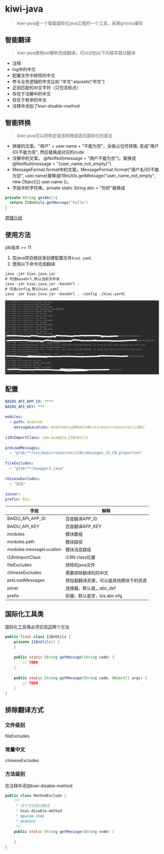 # kiwi-java

> kiwi-java是一个智能国际化java工程的一个工具，采用groovy编写

## 智能翻译

> kiwi-java使用ast解析完成翻译，可以识别以下内容并跳过翻译

* 注释
* log中的中文
* 配置文件中排除的中文
* 参与业务逻辑的中文比如 “中文”.equsals(“中文”)
* 正则匹配的中文字符（只包含标点）
* 存在于注解中的中文
* 存在于枚举的中文
* 注释中添加了kiwi-disable-method

## 智能转换

> kiwi-java可以将特定语法转换成适应国际化的语法
* 拼接的文案。"用户" + user.name + "不能为空"，会做占位符转换, 变成"用户{0}不能为空", 然后替换成对应的code
* 注解中的文案。 @NotNull(message = "用户不能为空")，替换成@NotNull(message = "{user_name_not_empty}")
* MessageFormat.format中的文案。MessageFormat.format("用户名{0}不能为空", user.name)替换成I18nUtils.getMessage("user_name_not_empty", new Object[]{ user.name })。
* 字段中的字符串。private static String abc = "你好"替换成
```java
private String getAbc(){
  return I18nUtils.getMessage("hello")
}
```

[原理介绍](https://zt8989.github.io/2022/06/02/%E5%90%8E%E7%AB%AF%E5%9B%BD%E9%99%85%E5%8C%96-kiwi-java%E7%AE%80%E4%BB%8B/)

## 使用方法

jdk版本 >= 11
1. 在java项目根目录创建配置文件`kiwi.yaml`
2. 使用以下命令完成翻译

```shell
java -jar kiwi-java.jar 
# 可选baseUrl,默认当前文件夹
java -jar kiwi-java.jar -baseUrl .
# 可选config,默认kiwi.yaml
java -jar kiwi-java.jar -baseUrl . -config ./kiwi.yarml
```

![截图](./images/20220719183656.png)

## 配置

```yaml
BAIDU_API_APP_ID: ****
BAIDU_API_KEY: ***

modules:
  - path: moduleA
    messageLocation: moduleA/subModuleB/src/main/resources/i18n/

i18nImportClass: com.example.I18nUtils

preLoadMessages:
  - "glob:**/src/main/resources/i18n/messages_zh_CN.properties"

fileExcludes:
  - "glob:**/Swagger2.java"

chineseExcludes:
  - "测试"

joiner: _
prefix: biz.
```

| 字段                      | 解释                  |
|-------------------------|---------------------|
| BAIDU_API_APP_ID        | 百度翻译APP_ID          |
| BAIDU_API_KEY           | 百度翻译APP_KEY         |
| modules                 | 模块数组                |
| modules.path            | 模块路径                |
| modules.messageLocation | 模块消息路径              |
| i18nImportClass         | i18N class位置        |
| fileExcludes            | 排除的java文件           |
| chineseExcludes         | 需要排除翻译的的中文          |
| preLoadMessages         | 预加载翻译资源，可以是其他模块下的资源 |
| joiner                  | 连接器，默认是_, abc_def   |
| prefix                  | 前缀，默认是空，biz.abc.efg |

## 国际化工具类
国际化工具类必须实现这两个方法
```java
public final class I18nUtils {
    private I18nUtils() {
    }

    public static String getMessage(String code) {
        // TODO
    }

    public static String getMessage(String code, Object[] args) {
        // TODO
    }
}
```

## 排除翻译方式

### 文件级别

fileExcludes

### 常量中文

chineseExcludes

### 方法级别

在注释中添加kiwi-disable-method

```java
public class MethodExclude {
    /**
     * 这个方法跳过翻译
     * kiwi-disable-method
     * @param code
     * @return
     */
    public static String getMessage(String code) {

    }
}
```

